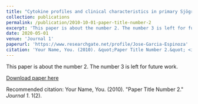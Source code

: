 ```yaml
---
title: "Cytokine profiles and clinical characteristics in primary Sjögren´s syndrome patient groups"
collection: publications
permalink: /publication/2010-10-01-paper-title-number-2
excerpt: 'This paper is about the number 2. The number 3 is left for future work.'
date: 2020-05-01
venue: 'Journal 1'
paperurl: 'https://www.researchgate.net/profile/Jose-Garcia-Espinoza'
citation: 'Your Name, You. (2010). &quot;Paper Title Number 2.&quot; <i>Journal 1</i>. 1(2).'
---
```

This paper is about the number 2. The number 3 is left for future work.

[Download paper here](https://www.researchgate.net/profile/Jose-Garcia-Espinoza)

Recommended citation: Your Name, You. (2010). "Paper Title Number 2." <i>Journal 1</i>. 1(2).